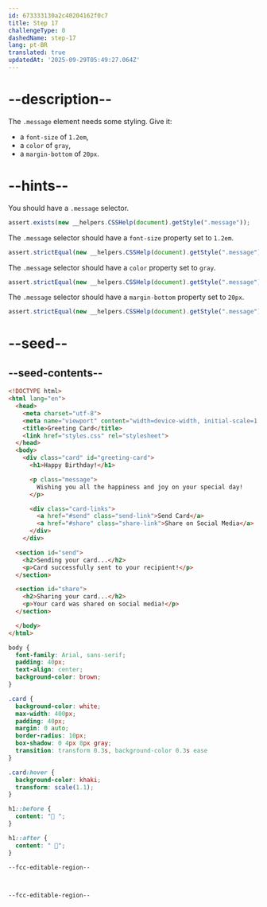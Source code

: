 ```yaml
---
id: 673333130a2c40204162f0c7
title: Step 17
challengeType: 0
dashedName: step-17
lang: pt-BR
translated: true
updatedAt: '2025-09-29T05:49:27.064Z'
---
```


# --description--

The `.message` element needs some styling. Give it:

- a `font-size` of `1.2em`,
- a `color` of `gray`,
- a `margin-bottom` of `20px`.

# --hints--

You should have a `.message` selector.

```js
assert.exists(new __helpers.CSSHelp(document).getStyle(".message"));
```

The `.message` selector should have a `font-size` property set to `1.2em`.

```js
assert.strictEqual(new __helpers.CSSHelp(document).getStyle(".message")?.getPropertyValue("font-size"), "1.2em");
```

The `.message` selector should have a `color` property set to `gray`.

```js
assert.strictEqual(new __helpers.CSSHelp(document).getStyle(".message")?.getPropertyValue("color"), "gray");
```

The `.message` selector should have a `margin-bottom` property set to `20px`.

```js
assert.strictEqual(new __helpers.CSSHelp(document).getStyle(".message")?.getPropertyValue("margin-bottom"), "20px");
```

# --seed--

## --seed-contents--

```html
<!DOCTYPE html>
<html lang="en">
  <head>
    <meta charset="utf-8">
    <meta name="viewport" content="width=device-width, initial-scale=1.0">
    <title>Greeting Card</title>
    <link href="styles.css" rel="stylesheet">
  </head>
  <body>
    <div class="card" id="greeting-card">
      <h1>Happy Birthday!</h1>

      <p class="message">
        Wishing you all the happiness and joy on your special day!
      </p>

      <div class="card-links">
        <a href="#send" class="send-link">Send Card</a>
        <a href="#share" class="share-link">Share on Social Media</a>
      </div>
  	</div>

  <section id="send">
    <h2>Sending your card...</h2>
    <p>Card successfully sent to your recipient!</p>
  </section>

  <section id="share">
    <h2>Sharing your card...</h2>
    <p>Your card was shared on social media!</p>
  </section>

  </body>
</html>

```

```css
body {
  font-family: Arial, sans-serif;
  padding: 40px;
  text-align: center;
  background-color: brown;
}

.card {
  background-color: white;
  max-width: 400px;
  padding: 40px;
  margin: 0 auto;
  border-radius: 10px;
  box-shadow: 0 4px 8px gray;
  transition: transform 0.3s, background-color 0.3s ease
}

.card:hover {
  background-color: khaki;
  transform: scale(1.1);
}

h1::before {
  content: "🥳 ";
}

h1::after {
  content: " 🥳";
}

--fcc-editable-region--



--fcc-editable-region--

```
